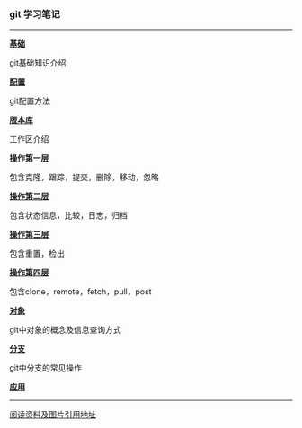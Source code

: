 ### git 学习笔记

---

[**基础**](https://github.com/hwshang/doc.s/blob/master/git/git基础.md)

git基础知识介绍


[**配置**](https://github.com/hwshang/doc.s/blob/master/git/git配置.md)

git配置方法

[**版本库**](https://github.com/hwshang/doc.s/blob/master/git/git版本库.md)

工作区介绍

[**操作第一层**](https://github.com/hwshang/doc.s/blob/master/git/git操作第一层.md)

包含克隆，跟踪，提交，删除，移动，忽略

[**操作第二层**](https://github.com/hwshang/doc.s/blob/master/git/git操作第二层.md)

包含状态信息，比较，日志，归档

[**操作第三层**](https://github.com/hwshang/doc.s/blob/master/git/git操作第三层.md)

包含重置，检出

[**操作第四层**](https://github.com/hwshang/doc.s/blob/master/git/git操作第四层.md)

包含clone，remote，fetch，pull，post

[**对象**](https://github.com/hwshang/doc.s/blob/master/git/git对象.md)

git中对象的概念及信息查询方式

[**分支**](https://github.com/hwshang/doc.s/blob/master/git/git分支.md)

git中分支的常见操作

[**应用**](https://github.com/hwshang/doc.s/git/git基础.md)

---

[阅读资料及图片引用地址](http://git-scm.com/book/zh)
